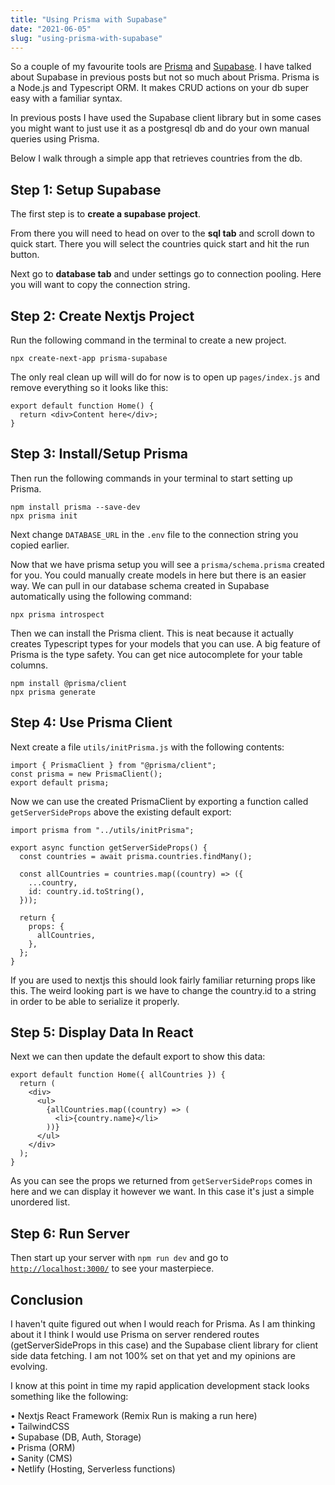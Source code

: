 ```yaml
---
title: "Using Prisma with Supabase"
date: "2021-06-05"
slug: "using-prisma-with-supabase"
---
```


So a couple of my favourite tools are
<a href="https://www.prisma.io/">Prisma</a> and
<a href="https://supabase.io/">Supabase</a>. I have talked about Supabase in
previous posts but not so much about Prisma. Prisma is a Node.js and Typescript
ORM. It makes CRUD actions on your db super easy with a familiar syntax.

In previous posts I have used the Supabase client library but in some cases you
might want to just use it as a postgresql db and do your own manual queries
using Prisma.

Below I walk through a simple app that retrieves countries from the db.

## Step 1: Setup Supabase

The first step is to <strong>create a supabase project</strong>.

From there you will need to head on over to the <strong>sql tab</strong> and
scroll down to quick start. There you will select the countries quick start and
hit the run button.

Next go to <strong>database tab</strong> and under settings go to connection
pooling. Here you will want to copy the connection string.

## Step 2: Create Nextjs Project

Run the following command in the terminal to create a new project.

```
npx create-next-app prisma-supabase
```

The only real clean up will will do for now is to open up `pages/index.js` and
remove everything so it looks like this:

```
export default function Home() {
  return <div>Content here</div>;
}
```

## Step 3: Install/Setup Prisma

Then run the following commands in your terminal to start setting up Prisma.

```
npm install prisma --save-dev
npx prisma init
```

Next change `DATABASE_URL` in the `.env` file to the connection string you
copied earlier.

Now that we have prisma setup you will see a `prisma/schema.prisma` created for
you. You could manually create models in here but there is an easier way. We can
pull in our database schema created in Supabase automatically using the
following command:

```
npx prisma introspect
```

Then we can install the Prisma client. This is neat because it actually creates
Typescript types for your models that you can use. A big feature of Prisma is
the type safety. You can get nice autocomplete for your table columns.

```
npm install @prisma/client
npx prisma generate
```

## Step 4: Use Prisma Client

Next create a file `utils/initPrisma.js` with the following contents:

```
import { PrismaClient } from "@prisma/client";
const prisma = new PrismaClient();
export default prisma;
```

Now we can use the created PrismaClient by exporting a function called
`getServerSideProps` above the existing default export:

```
import prisma from "../utils/initPrisma";

export async function getServerSideProps() {
  const countries = await prisma.countries.findMany();

  const allCountries = countries.map((country) => ({
    ...country,
    id: country.id.toString(),
  }));

  return {
    props: {
      allCountries,
    },
  };
}
```

If you are used to nextjs this should look fairly familiar returning props like
this. The weird looking part is we have to change the country.id to a string in
order to be able to serialize it properly.

## Step 5: Display Data In React

Next we can then update the default export to show this data:

```
export default function Home({ allCountries }) {
  return (
    <div>
      <ul>
        {allCountries.map((country) => (
          <li>{country.name}</li>
        ))}
      </ul>
    </div>
  );
}
```

As you can see the props we returned from `getServerSideProps` comes in here and
we can display it however we want. In this case it's just a simple unordered
list.

## Step 6: Run Server

Then start up your server with `npm run dev` and go to
<a href="http://localhost:3000/"> `http://localhost:3000/`</a> to see your
masterpiece.

## Conclusion

I haven't quite figured out when I would reach for Prisma. As I am thinking
about it I think I would use Prisma on server rendered routes
(getServerSideProps in this case) and the Supabase client library for client
side data fetching. I am not 100% set on that yet and my opinions are evolving.

I know at this point in time my rapid application development stack looks
something like the following:

&bull; Nextjs React Framework (Remix Run is making a run here)<br /> &bull;
TailwindCSS<br /> &bull; Supabase (DB, Auth, Storage)<br /> &bull; Prisma
(ORM)<br /> &bull; Sanity (CMS)<br /> &bull; Netlify (Hosting, Serverless
functions)<br />
